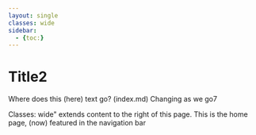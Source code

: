 ```yaml
---
layout: single
classes: wide 
sidebar:
  - {toc:}
---
```


# Title2 

Where does this (here) text go? (index.md) Changing as we go7

Classes: wide" extends content to the right of this page. This is the home page, (now) featured in the navigation bar
